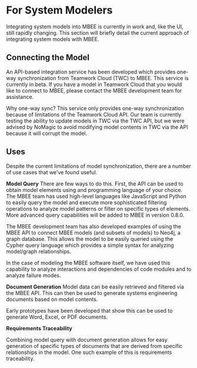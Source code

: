 # For System Modelers

Integrating system models into MBEE is currently in work and, like the UI,
still rapidly changing. This section will briefly detail the current approach
of integrating system models with MBEE.

## Connecting the Model

<!-- START LMPI -->

An API-based integration service has been developed which provides one-way
synchronization from Teamwork Cloud (TWC) to MBEE. This service is currently in 
beta. If you have a model in Teamwork Cloud that you would like to connect to 
MBEE, please contact the MBEE development team for assistance.

Why one-way sync? This service only provides one-way synchronization because of
limitations of the Teamwork Cloud API. Our team is currently testing the ability
to update models in TWC via the TWC API, but we were advised by NoMagic to avoid
modifying model contents in TWC via the API because it will corrupt the model.

<!-- END LMPI -->

## Uses

<!-- START LMPI -->

Despite the current limitations of model synchronization, there are a number of
use cases that we've found useful.

**Model Query** 
There are few ways to do this. First, the API can be used
to obtain model elements using and programming language of your choice. The MBEE
team has used high-level languages like JavaScript and Python to easily query 
the model and execute more sophisticated filtering operations to analyze model 
patterns or filter on specific types of elements. More advanced query 
capabilities will be added to MBEE in version 0.8.0.

The MBEE development team has also developed examples of using the MBEE API to 
connect MBEE models (and subsets of models) to Neo4j, a graph database. This
allows the model to be easily queried using the Cypher query language which 
provides a simple syntax for analyzing model/graph relationships.

In the case of modeling the MBEE software itself, we have used this capability
to analyze interactions and dependencies of code modules and to analyze failure
modes.

**Document Generation**
Model data can be easily retrieved and filtered via the MBEE API. This can
then be used to generate systems engineering documents based on model contents.

Early prototypes have been developed that show this can be used to generate 
Word, Excel, or PDF documents.

**Requirements Traceability**

Combining model query with document generation allows for easy generation of
specific types of documents that are derived from specific relationships in 
the model. One such example of this is requirements traceability.

<!-- END LMPI -->
